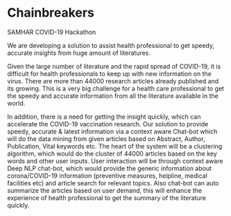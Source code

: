 # Chainbreakers
SAMHAR COVID-19 Hackathon

We are developing a solution to assist health professional to get speedy, accurate insights from huge amount of literatures.

Given the large number of literature and the rapid spread of COVID-19, it is difficult for health professionals to keep up with new information on the virus. There are more than 44000 research articles already published and its growing. This is a very big challenge for a health care professional to get the speedy and accurate information from all the literature available in the world.  

In addition, there is a need for getting the insight quickly, which can accelerate the COVID-19 vaccination research. Our solution to provide speedy, accurate & latest information via a context aware Chat-bot which will do the data mining from given articles based on Abstract, Author, Publication, Vital keywords etc. The heart of the system will be a clustering algorithm, which would do the cluster of 44000 articles based on the key words and other user inputs. User interaction will be through context aware Deep NLP chat-bot, which would provide the generic information about corona/COVID-19 information (preventive measures, helpline, medical facilities etc) and article search for relevant topics. Also chat-bot can auto summarize the articles based on user demand, this will enhance the experience of health professional to get the summary of the literature quickly.
